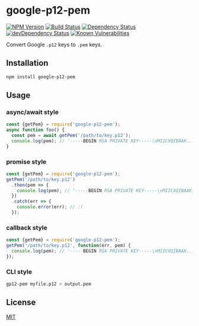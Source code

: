 # google-p12-pem

[![NPM Version][npm-image]][npm-url]
[![Build Status][travis-image]][travis-url]
[![Dependency Status][david-image]][david-url]
[![devDependency Status][david-dev-image]][david-dev-url]
[![Known Vulnerabilities][snyk-image]][snyk-url]

Convert Google `.p12` keys to `.pem` keys.

## Installation

``` sh
npm install google-p12-pem
```

## Usage

### async/await style
```js
const {getPem} = require('google-p12-pem');
async function foo() {
  const pem = await getPem('/path/to/key.p12');
  console.log(pem); // '-----BEGIN RSA PRIVATE KEY-----\nMIICXQIBAAK...'
}
```

### promise style
```js
const {getPem} = require('google-p12-pem');
getPem('/path/to/key.p12')
  .then(pem => {
    console.log(pem); // '-----BEGIN RSA PRIVATE KEY-----\nMIICXQIBAAK...'
  })
  .catch(err => {
    console.error(err); // :(
  });

```

### callback style
```js
const {getPem} = require('google-p12-pem');
getPem('/path/to/key.p12', function(err, pem) {
  console.log(pem); // '-----BEGIN RSA PRIVATE KEY-----\nMIICXQIBAAK...'
});
```

### CLI style

``` sh
gp12-pem myfile.p12 > output.pem
```

## License
[MIT](LICENSE)

[david-image]: https://david-dm.org/google/google-p12-pem.svg
[david-url]: https://david-dm.org/google/google-p12-pem
[david-dev-image]: https://david-dm.org/google/google-p12-pem/dev-status.svg
[david-dev-url]: https://david-dm.org/google/google-p12-pem?type=dev
[npm-image]: https://img.shields.io/npm/v/google-p12-pem.svg
[npm-url]: https://www.npmjs.com/package/google-p12-pem
[snyk-image]: https://snyk.io/test/github/google/google-p12-pem/badge.svg
[snyk-url]: https://snyk.io/test/github/google/google-p12-pem
[travis-image]: https://travis-ci.org/google/google-p12-pem.svg?branch=master
[travis-url]: https://travis-ci.org/google/google-p12-pem
